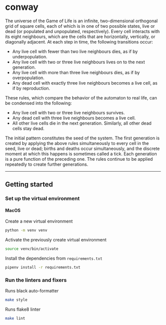 # conway

The universe of the Game of Life is an infinite, two-dimensional orthogonal grid of square cells, each of which is in one of two possible states, live or dead (or populated and unpopulated, respectively). Every cell interacts with its eight neighbours, which are the cells that are horizontally, vertically, or diagonally adjacent. At each step in time, the following transitions occur:

* Any live cell with fewer than two live neighbours dies, as if by underpopulation.
* Any live cell with two or three live neighbours lives on to the next generation.
* Any live cell with more than three live neighbours dies, as if by overpopulation.
* Any dead cell with exactly three live neighbours becomes a live cell, as if by reproduction.

These rules, which compare the behavior of the automaton to real life, can be condensed into the following:

* Any live cell with two or three live neighbours survives.
* Any dead cell with three live neighbours becomes a live cell.
* All other live cells die in the next generation. Similarly, all other dead cells stay dead.


The initial pattern constitutes the seed of the system. The first generation is created by applying the above rules simultaneously to every cell in the seed, live or dead; births and deaths occur simultaneously, and the discrete moment at which this happens is sometimes called a tick. Each generation is a pure function of the preceding one. The rules continue to be applied repeatedly to create further generations.

---

## Getting started

### Set up the virtual environment

#### MacOS
Create a new virtual environment
```sh
python -m venv venv
```

Activate the previously create virtual environment
```sh
source venv/bin/activate
```

Install the dependencies from `requirements.txt`
```sh
pipenv install -r requirements.txt
```

### Run the linters and fixers
Runs black auto-formatter
```sh
make style
```

Runs flake8 linter
```sh
make lint
```